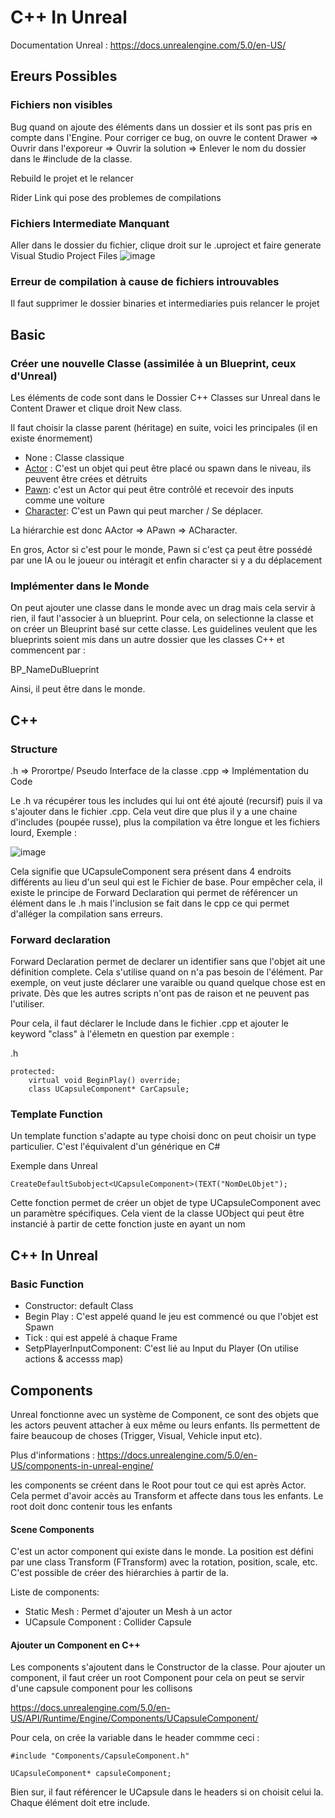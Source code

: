 # C++ In Unreal

Documentation Unreal : https://docs.unrealengine.com/5.0/en-US/

## Ereurs Possibles

### Fichiers non visibles
Bug quand on ajoute des éléments dans un dossier et ils sont pas pris en compte dans l'Engine. Pour corriger ce bug, on ouvre le content Drawer => Ouvrir dans l'exporeur => Ouvrir la solution => Enlever le nom du dossier dans le #include de la classe.

Rebuild le projet et le relancer

Rider Link qui pose des problemes de compilations

### Fichiers Intermediate Manquant
Aller dans le dossier du fichier, clique droit sur le .uproject et faire generate Visual Studio Project Files
![image](https://user-images.githubusercontent.com/58773222/189185601-573eea13-a388-493d-8bf5-9dd37f602cd5.png)


### Erreur de compilation à cause de fichiers introuvables

Il faut supprimer le dossier binaries et intermediaries puis relancer le projet

## Basic

### Créer une nouvelle Classe (assimilée à un Blueprint, ceux d'Unreal)

Les éléments de code sont dans le Dossier C++ Classes sur Unreal dans le Content Drawer et clique droit New class.

Il faut choisir la classe parent (héritage) en suite, voici les principales (il en existe énormement)
* None : Classe classique
* [Actor](https://docs.unrealengine.com/5.0/en-US/unreal-engine-actors/) : C'est un objet qui peut être placé ou spawn dans le niveau, ils peuvent être crées et détruits
* [Pawn](https://docs.unrealengine.com/5.0/en-US/possessing-pawns-in-unreal-engine/): c'est un Actor qui peut être contrôlé et recevoir des inputs comme une voiture
* [Character](): C'est un Pawn qui peut marcher / Se déplacer.

La hiérarchie est donc AActor => APawn => ACharacter.

En gros, Actor si c'est pour le monde, Pawn si c'est ça peut être possédé par une IA ou le joueur ou intéragit et enfin character si y a du déplacement


### Implémenter dans le Monde
On peut ajouter une classe dans le monde avec un drag mais cela servir à rien, il faut l'associer à un blueprint. Pour cela, on selectionne la classe et on créer un Bleuprint basé sur cette classe. Les guidelines veulent que les blueprints soient mis dans un autre dossier que les classes C++ et commencent par :

BP_NameDuBlueprint

Ainsi, il peut être dans le monde.


## C++ 

### Structure

.h => Prorortpe/ Pseudo Interface de la classe
.cpp => Implémentation du Code

Le .h va récupérer tous les includes qui lui ont été ajouté (recursif) puis il va s'ajouter dans le fichier .cpp. Cela veut dire que plus il y a une chaine d'includes (poupée russe), plus la compilation va être longue et les fichiers lourd, Exemple : 

![image](https://user-images.githubusercontent.com/58773222/189181103-db3842d1-dc72-45b0-a6fa-d5be6b944962.png)

Cela signifie que UCapsuleComponent sera présent dans 4 endroits différents au lieu d'un seul qui est le Fichier de base. Pour empêcher cela, il existe le principe de Forward Declaration qui permet de référencer un élément dans le .h mais l'inclusion se fait dans le cpp ce qui permet d'alléger la compilation sans erreurs.

### Forward declaration 
Forward Declaration permet de declarer un identifier sans que l'objet ait une définition complete. Cela s'utilise quand on n'a pas besoin de l'élément. Par exemple, on veut juste déclarer une varaible ou quand quelque chose est en private. Dès que les autres scripts n'ont pas de raison et ne peuvent pas l'utiliser.

Pour cela, il faut déclarer le Include dans le fichier .cpp et ajouter le keyword "class" à l'élemetn en question par exemple :

.h
```
protected:
	virtual void BeginPlay() override;
	class UCapsuleComponent* CarCapsule;
```

### Template Function
Un template function s'adapte au type choisi donc on peut choisir un type particulier. C'est l'équivalent d'un générique en C#

Exemple dans Unreal
```
CreateDefaultSubobject<UCapsuleComponent>(TEXT("NomDeLObjet");
```

Cette fonction permet de créer un objet de type UCapsuleComponent avec un paramètre spécifiques. Cela vient de la classe UObject qui peut être instancié à partir de cette fonction juste en ayant un nom

## C++ In Unreal

### Basic Function

* Constructor: default Class
* Begin Play : C'est appelé quand le jeu est commencé ou que l'objet est Spawn
* Tick : qui est appelé à chaque Frame
* SetpPlayerInputComponent: C'est lié au Input du Player (On utilise actions & accesss map)




## Components

Unreal fonctionne avec un système de Component, ce sont des objets que les actors peuvent attacher à eux même ou leurs enfants. Ils permettent de faire beaucoup de choses (Trigger, Visual, Vehicle input etc).

Plus d'informations : https://docs.unrealengine.com/5.0/en-US/components-in-unreal-engine/

les components se créent dans le Root pour tout ce qui est après Actor. Cela permet d'avoir accès au Transform et affecte dans tous les enfants. Le root doit donc contenir tous les enfants

#### Scene Components

C'est un actor component qui existe dans le monde. La position est défini par une class Transform (FTransform) avec la rotation, position, scale, etc. C'est possible de créer des hiérarchies à partir de la.

Liste de components:
* Static Mesh : Permet d'ajouter un Mesh à un actor
* UCapsule Component : Collider Capsule


#### Ajouter un Component en C++
Les components s'ajoutent dans le Constructor de la classe. Pour ajouter un component, il faut créer un root Component pour cela on peut se servir d'une capsule component pour les collisons 

https://docs.unrealengine.com/5.0/en-US/API/Runtime/Engine/Components/UCapsuleComponent/

Pour cela, on crée la variable dans le header commme ceci :
```
#include "Components/CapsuleComponent.h"

UCapsuleComponent* capsuleComponent;
```

Bien sur, il faut référencer le UCapsule dans le headers si on choisit celui la. Chaque élément doit etre include.
